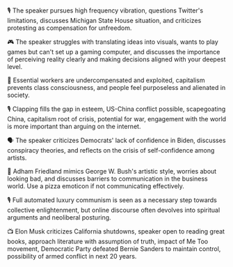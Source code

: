🎙️ The speaker pursues high frequency vibration, questions Twitter's limitations, discusses Michigan State House situation, and criticizes protesting as compensation for unfreedom.

🎮 The speaker struggles with translating ideas into visuals, wants to play games but can't set up a gaming computer, and discusses the importance of perceiving reality clearly and making decisions aligned with your deepest level.

🤔 Essential workers are undercompensated and exploited, capitalism prevents class consciousness, and people feel purposeless and alienated in society.

🎙️ Clapping fills the gap in esteem, US-China conflict possible, scapegoating China, capitalism root of crisis, potential for war, engagement with the world is more important than arguing on the internet.

🗣️ The speaker criticizes Democrats' lack of confidence in Biden, discusses conspiracy theories, and reflects on the crisis of self-confidence among artists.

🎨 Adham Friedland mimics George W. Bush's artistic style, worries about looking bad, and discusses barriers to communication in the business world. Use a pizza emoticon if not communicating effectively.

🎙️ Full automated luxury communism is seen as a necessary step towards collective enlightenment, but online discourse often devolves into spiritual arguments and neoliberal posturing.

📺 Elon Musk criticizes California shutdowns, speaker open to reading great books, approach literature with assumption of truth, impact of Me Too movement, Democratic Party defeated Bernie Sanders to maintain control, possibility of armed conflict in next 20 years.

